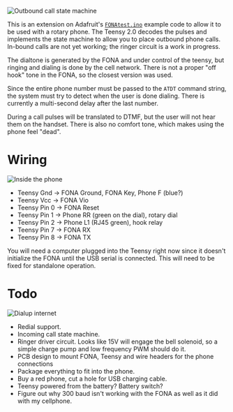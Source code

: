 ![Outbound call state machine](https://farm4.staticflickr.com/3694/32869954060_f3c01daa31_z_d.jpg)

This is an extension on Adafruit's [`FONAtest.ino`](https://github.com/adafruit/Adafruit_FONA/blob/master/examples/FONAtest/FONAtest.ino)
example code to allow it to be used with a rotary phone.  The Teensy
2.0 decodes the pulses and implements the state machine to allow you to
place outbound phone calls.  In-bound calls are not yet working; the ringer
circuit is a work in progress.

The dialtone is generated by the FONA and under control of the teensy,
but ringing and dialing is done by the cell network.  There is not a
proper "off hook" tone in the FONA, so the closest version was used.

Since the entire phone number must be passed to the `ATDT` command
string, the system must try to detect when the user is done dialing.
There is currently a multi-second delay after the last number.

During a call pulses will be translated to DTMF, but the user will
not hear them on the handset.  There is also no comfort tone, which
makes using the phone feel "dead".


Wiring
===
![Inside the phone](https://farm3.staticflickr.com/2808/32833764510_fcd14da721_z_d.jpg)

* Teensy Gnd -> FONA Ground, FONA Key, Phone F (blue?)
* Teensy Vcc -> FONA Vio
* Teensy Pin 0 -> FONA Reset
* Teensy Pin 1 -> Phone RR (green on the dial), rotary dial
* Teensy Pin 2 -> Phone L1 (RJ45 green), hook relay
* Teensy Pin 7 -> FONA RX
* Teensy Pin 8 -> FONA TX

You will need a computer plugged into the Teensy right now
since it doesn't initialize the FONA until the USB serial is
connected.  This will need to be fixed for standalone operation.

Todo
===
![Dialup internet](https://farm4.staticflickr.com/3845/32372052844_b7e6990ddc_z_d.jpg)

* Redial support.
* Incoming call state machine.
* Ringer driver circuit. Looks like 15V will engage the bell solenoid, so a simple charge pump and low frequency PWM should do it.
* PCB design to mount FONA, Teensy and wire headers for the phone connections
* Package everything to fit into the phone.
* Buy a red phone, cut a hole for USB charging cable.
* Teensy powered from the battery?  Battery switch?
* Figure out why 300 baud isn't working with the FONA as well as it did with my cellphone.
